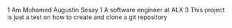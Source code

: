 1 Am Mohamed Augustin Sesay
1 A software engineer at ALX 
3 This project is just a test on how to create and clone a git repository 